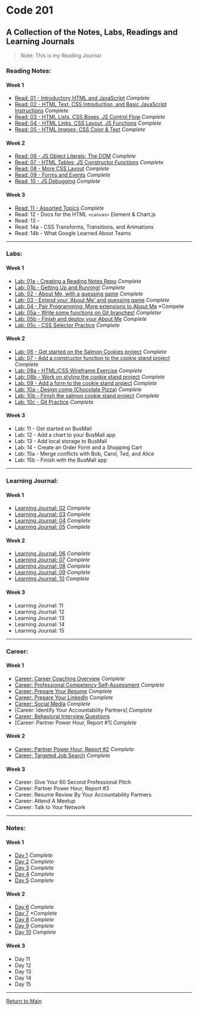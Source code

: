 # Code 201
## A Collection of the Notes, Labs, Readings and Learning Journals
> Note: This is my Reading Journal

### Reading Notes:
#### Week 1

- [Read: 01 - Introductory HTML and JavaScript](Reading/class-01.md) *Complete*
- [Read: 02 - HTML Text, CSS Introduction, and Basic JavaScript Instructions](Reading/class-02.md) *Complete*
- [Read: 03 - HTML Lists, CSS Boxes, JS Control Flow](Reading/class-03.md) *Complete*
- [Read: 04 - HTML Links, CSS Layout, JS Functions](Reading/class-04.md) *Complete*
- [Read: 05 - HTML Images; CSS Color & Text](Reading/class-05.md) *Complete*

#### Week 2 

- [Read: 06 - JS Object Literals; The DOM](Reading/class-06.md) *Complete*
- [Read: 07 - HTML Tables; JS Constructor Functions](Reading/class-07.md) *Complete*
- [Read: 08 - More CSS Layout](Reading/class-08.md) *Complete*
- [Read: 09 - Forms and Events](Reading/class-09.md) *Complete*
- [Read: 10 - JS Debugging](Reading/class-10.md) *Complete*

#### Week 3

- [Read: 11 - Assorted Topics](Reading/class-11.md) *Complete*
- Read: 12 - Docs for the HTML `<canvas>` Element & Chart.js
- Read: 13 -
- Read: 14a - CSS Transforms, Transitions, and Animations
- Read: 14b - What Google Learned About Teams

---

### Labs:

#### Week 1
- [Lab: 01a - Creating a Reading Notes Repo](https://trevorstubbs.github.io/learning-journal/) *Complete*
- [Lab: 01b - Getting Up and Running!](Labs/Lab01/index.html) *Complete*
- [Lab: 02 - About Me, with a guessing game](Labs/Lab02/README.md) *Complete*
- [Lab: 03 - Extend your 'About Me' and guessing game](Labs/Lab03/README.md) *Complete*
- [Lab: 04 - Pair Programming: More extensions to About Me](Labs/Lab04/README.md) *Compete
- [Lab: 05a - Write some functions on Git branches!](https://github.com/applena/201lab5a/pull/12) *Completer*
- [Lab: 05b - Finish and deploy your About Me](https://trevorstubbs.github.io/201-lab2/) *Complete*
- [Lab: 05c - CSS Selector Practice](https://flukeout.github.io/) *Complete*

#### Week 2

- [Lab: 06 - Get started on the Salmon Cookies project](https://github.com/TrevorStubbs/cookie-stand) *Complete*
- [Lab: 07 - Add a constructor function to the cookie stand project](https://github.com/TrevorStubbs/cookie-stand) *Complete*
- [Lab: 08a - HTML/CSS Wireframe Exercise](https://github.com/TrevorStubbs/wirefame-exercise) *Complete*
- [Lab: 08b - Work on styling the cookie stand project](https://github.com/TrevorStubbs/cookie-stand) *Complete*
- [Lab: 09 - Add a form to the cookie stand project](https://github.com/TrevorStubbs/cookie-stand) *Complete*
- [Lab: 10a - Design comp (Chocolate Pizza)](https://github.com/TrevorStubbs/chocolate-pizza) *Complete*
- [Lab: 10b - Finish the salmon cookie stand project](https://github.com/TrevorStubbs/cookie-stand) *Complete*
- [Lab: 10c - Git Practice](https://www.katacoda.com/courses/git) *Complete*

#### Week 3

- Lab: 11 - Get started on BusMall
- Lab: 12 - Add a chart to your BusMall app
- Lab: 13 - Add local storage to BusMall
- Lab: 14 - Create an Order Form and a Shopping Cart
- Lab: 15a - Merge conflicts with Bob, Carol, Ted, and Alice
- Lab: 15b - Finish with the BusMall app

---

### Learning Journal:
#### Week 1

- [Learning Journal: 02](LearningJournal/Journal2.md) *Complete*
- [Learning Journal: 03](LearningJournal/Journal3.md) *Complete*
- [Learning Journal: 04](LearningJournal/Journal4.md) *Complete*
- [Learning Journal: 05]() *Complete*

#### Week 2

- [Learning Journal: 06]() *Complete*
- [Learning Journal: 07]() *Complete*
- [Learning Journal: 08]() *Complete*
- [Learning Journal: 09]() *Complete*
- [Learning Journal: 10]() *Complete*

#### Week 3

- Learning Journal: 11
- Learning Journal: 12
- Learning Journal: 13
- Learning Journal: 14
- Learning Journal: 15

---

### Career:
#### Week 1

- [Career: Career Coaching Overview](Career/AssignmentComplete.md) *Complete*
- [Career: Professional Competency Self-Assessment](Career/AssignmentComplete.md) *Complete*
- [Career: Prepare Your Resume](Career/AssignmentComplete.md) *Complete*
- [Career: Prepare Your LinkedIn](https://www.linkedin.com/in/trevorstubbssea/) *Complete*
- [Career: Social Media](https://www.linkedin.com/in/trevorstubbssea/) *Complete*
- [Career: Identify Your Accountability Partners] *Complete*
- [Career: Behavioral Interview Questions](Career/BehavioralInterviewQuestions.md)
- [Career: Partner Power Hour, Report #1] *Complete*

#### Week 2

- [Career: Partner Power Hour, Report #2]() *Complete*
- [Career: Targeted Job Search]() *Complete*

#### Week 3

- Career: Give Your 60 Second Professional Pitch
- Career: Partner Power Hour, Report #3
- Career: Resume Review By Your Accountability Partners
- Career: Attend A Meetup
- Career: Talk to Your Network

---

### Notes:
#### Week 1

- [Day 1](Notes/day1.md) *Complete*
- [Day 2](Notes/day2.md) *Complete*
- [Day 3](Notes/day3.md) *Complete*
- [Day 4](Notes/day4.md) *Complete*
- [Day 5](Notes/day5.md) *Complete*

#### Week 2

- [Day 6](Notes/day6.md) *Complete*
- [Day 7](Notes/day7.md) *Complete
- [Day 8](Notes/day8.md) *Complete*
- [Day 9](Notes/day9.md) *Complete*
- [Day 10](Notes/day10.md) *Complete*

#### Week 3

- Day 11
- Day 12
- Day 13
- Day 14
- Day 15

---

[Return to Main](https://trevorstubbs.github.io/learning-journal/)
